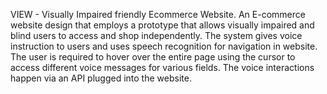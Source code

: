 VIEW - Visually Impaired friendly Ecommerce Website.
An E-commerce website design that employs a prototype that allows visually impaired and blind users 
to access and shop independently. The system gives voice instruction to users and uses speech recognition for navigation in website. 
The user is required to hover over the entire page using the cursor to access different voice messages for various fields. 
The voice interactions happen via an API plugged into the website.
